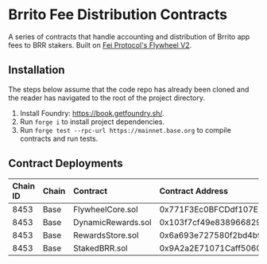 # Brrito Fee Distribution Contracts

A series of contracts that handle accounting and distribution of Brrito app fees to BRR stakers. Built on [Fei Protocol's Flywheel V2](https://github.com/fei-protocol/flywheel-v2).

## Installation

The steps below assume that the code repo has already been cloned and the reader has navigated to the root of the project directory.

1. Install Foundry: https://book.getfoundry.sh/.
2. Run `forge i` to install project dependencies.
3. Run `forge test --rpc-url https://mainnet.base.org` to compile contracts and run tests.

## Contract Deployments

| Chain ID         | Chain             | Contract | Contract Address                           | Deployment Tx |
| :--------------- | :---------------- | :----------------------------------------- | :----------------------------------------- | :------------ |
| 8453                | Base  | FlywheelCore.sol | 0x771F3Ec0BFCDdf107E9fD90e1B45e9d6001C65A5 | [BaseScan](https://basescan.org/tx/0x1db05768147e8ba896997e0a63d018d31245dc2a81b8a5a1a71da6e645795083) |
| 8453                | Base  | DynamicRewards.sol | 0x103f7cf49e838966829c164435d4c76d06c6353c | [BaseScan](https://basescan.org/tx/0xca7c99beb5402e92bbc323f5802fae0dbbee4c8f3a57a673a83c596c22cf18d1) |
| 8453                | Base  | RewardsStore.sol | 0x6a693e727580f2bd4b96084d852ef9f036115cbb | [BaseScan](https://basescan.org/tx/0xc093ee4eb32ad6c20a67d705ffe14a99be84ce97379b0c1d0b7d4758d2a13f91) |
| 8453                | Base  | StakedBRR.sol | 0x9A2a2E71071Caff506050bE6747B4E1369964933 | [BaseScan](https://basescan.org/tx/0x0544d1484029a9debb28c32f74a038bf6a319eed64deb115d4955ca5b58e34e4) |
